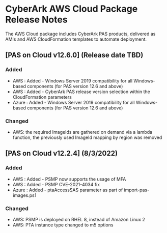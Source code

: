 # CyberArk AWS Cloud Package Release Notes

The AWS Cloud package includes CyberArk PAS products, delivered as AMIs and AWS CloudFormation templates to automate deployment.

## [PAS on Cloud v12.6.0] (Release date TBD)

### Added
- AWS : Added - Windows Server 2019 compatibility for all Windows-based components (for PAS version 12.6 and above)
- AWS : Added - CyberArk PAS release version selection within the CloudFormation parameters
- Azure : Added - Windows Server 2019 compatibility for all Windows-based components (for PAS version 12.6 and above)
### Changed
- AWS: the required ImageIds are gathered on demand via a lambda function,
  the previously used ImageId mapping by region was removed
  
## [PAS on Cloud v12.2.4] (8/3/2022)

### Added
- AWS : Added - PSMP now supports the usage of MFA
- AWS : Added - PSMP CVE-2021-4034 fix
- Azure : Added - ptaAccessSAS parameter as part of import-pas-images.ps1
### Changed
- AWS: PSMP is deployed on RHEL 8, instead of Amazon Linux 2
- AWS: PTA instance type changed to m5 options

